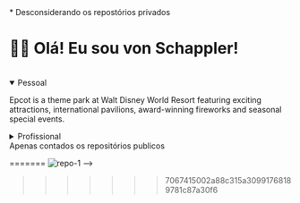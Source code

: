 <link href="https://cdn.jsdelivr.net/npm/bootstrap@5.3.0/dist/css/bootstrap.min.css" rel="stylesheet" integrity="sha384-9ndCyUaIbzAi2FUVXJi0CjmCapSmO7SnpJef0486qhLnuZ2cdeRhO02iuK6FUUVM" crossorigin="anonymous">

<body data-bs-theme="dark">
<div aria-live="polite" aria-atomic="true" class="position-relative">
  <div class="toast-container top-0 end-0 p-3">
    <div class="toast" role="alert" aria-live="assertive" aria-atomic="true" style='display: block'>
      <div class="toast-body">
        * Desconsiderando os repostórios privados
      </div>
    </div>
  </div>
</div>
<div class="container">
    
    
  <h1>🙋‍♂️ Olá! Eu sou von Schappler!</h1>
  <div class="container">
    <img src="https://badges.pufler.dev/visits/code-with-von/code-with-von?style=for-the-badge&color=f1f6f9&labelColor=212a3e&label=Visitantes"  alt="" srcset="">
    <img src="https://badges.pufler.dev/repos/code-with-von?style=for-the-badge&color=f1f6f9&labelColor=212a3e&label=Repositórios*" alt="">


<details open>
  <summary><span class="h2">Pessoal</span></summary>
  <p>Epcot is a theme park at Walt Disney World Resort featuring exciting attractions, international pavilions, award-winning fireworks and seasonal special events.</p>
</details>

<details>
  <summary><span class="h2">Profissional</span></summary>
  <p>Epcot is a theme park at Walt Disney World Resort featuring exciting attractions, international pavilions, award-winning fireworks and seasonal special events.</p>
</details>
</div>
</body>




<link href="https://cdn.jsdelivr.net/npm/bootstrap@5.3.0/dist/css/bootstrap.min.css" rel="stylesheet" integrity="sha384-9ndCyUaIbzAi2FUVXJi0CjmCapSmO7SnpJef0486qhLnuZ2cdeRhO02iuK6FUUVM" crossorigin="anonymous">

<div class="toast" role="alert" aria-live="assertive" aria-atomic="true">
  <div class="toast-body">
    Apenas contados os repositórios publicos    
  </div>
</div>

<div class='container-fluid'>

<!--   
# 🙋‍♂️ Olá eu sou von Schappler!

![visits](https://badges.pufler.dev/visits/code-with-von/code-with-von?style=for-the-badge&color=f1f6f9&labelColor=212a3e&label=Visitantes)
![publicrepo](https://badges.pufler.dev/repos/code-with-von?style=for-the-badge&color=f1f6f9&labelColor=212a3e&label=Repositósios)


<details open>
<summary>

## Pessoal:
</summary>
Test
</details>

<details open>
<summary>

## Profissional:
</summary>
Teste

</details>

<details open>
<summary>

## Estatísticas:
</summary>

### Minha atividade:

<div class='container-fluid justify-content-center'>
  <div class='row'>
    <div class='col-2 justify-content-center'>
      Col1
    </div>
    <div class='col-2 justify-content-center'>
      Col2
    </div>
  </div>
</div>

<div class='col '>
  
![streak-stats](https://streak-stats.demolab.com?user=code-with-von&theme=ambient-gradient&hide_border=true&locale=pt_BR&mode=weekly&background=90%2C9ba4b5%2Cf1f6f9&stroke=212a3e&ring=212a3e&fire=212a3e&currStreakNum=212a3e&sideNums=3d7cb6&currStreakLabel=212a3e&sideLabels=3d7cb6&dates=212a3e&excludeDaysLabel=212a3e)
</div>
  
<div class='col'>

![isocalendar](metrics/isocalendar.svg)
</div>

</div>




![stats](https://github-readme-stats.vercel.app/api?username=code-with-von&show_icons=true&bg_color=90,9ba4b5,f1f6f9&icon_color=212a3e&text_color=3d7cb6&locale=pt-BR&hide_title=true&hide_border=true&theme=ambient-gradient&ring_color=212a3e)



<div align=center>


![Updated Badge](https://badges.pufler.dev/updated/code-with-von/code-with-von?style=for-the-badge&color=f1f6f9&labelColor=212a3e)
![Created Badge](https://badges.pufler.dev/created/pujux/badge-it?style=for-the-badge&color=f1f6f9&labelColor=212a3e)
![Commits Badge](https://badges.pufler.dev/commits/monthly/code-with-von?style=for-the-badge&color=f1f6f9&labelColor=212a3e)
![Years Badge](https://badges.pufler.dev/years/code-with-von?style=for-the-badge&color=f1f6f9&labelColor=212a3e)

</div>

</details>


![stars-repo](https://badges.pufler.dev/last-stars/code-with-von?count=5&padding=15&perRow=5)

<div class="card bg-dark w-20">
  <div class="card-body ">


  </div>
</div>
</div>

## Visão Geral:



## Atividade Recente:

<div align=center>

</div>



## Contributors:

## Os top 5:

![stars-repo](https://badges.pufler.dev/last-stars/code-with-von?count=5&padding=15&perRow=5?style=dark)

## Estou trabalhando ao som de:

[![spotify-github-profile](https://spotify-github-profile.vercel.app/api/view?uid=12150179423&cover_image=true&theme=natemoo-re&show_offline=false&background_color=212a3e&interchange=true&bar_color_cover=false&bar_color=f1f6f9)](https://spotify-github-profile.vercel.app/api/view?uid=12150179423&redirect=true)



![langs](https://github-readme-stats.vercel.app/api/top-langs/?username=code-with-von&size_weight=0.5&count_weight=0.5&bg_color=212a3e&icon_color=e2dbd7&title_color=3d7cb6&theme=transparent&text_color=f1f6f8&locale=pt-BR)

<<<<<<< HEAD
![repo-1](https://github-readme-stats.vercel.app/api/pin/?username=code-with-von&repo=code-with-von&bg_color=212a3e&icon_color=e2dbd7&title_color=3d7cb6&theme=transparent&text_color=f1f6f8&locale=pt-BR) -->
=======
![repo-1](https://github-readme-stats.vercel.app/api/pin/?username=code-with-von&repo=code-with-von&bg_color=212a3e&icon_color=e2dbd7&title_color=3d7cb6&theme=transparent&text_color=f1f6f8&locale=pt-BR) -->
>>>>>>> 7067415002a88c315a30991768189781c87a30f6
